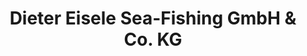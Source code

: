 ---
title: "Dieter Eisele Sea-Fishing GmbH & Co. KG"
url: /oldenburg-in-holstein/dieter-eisele-sea-fishing-gmbh-und-co-kg/
shop: Angeln
---
